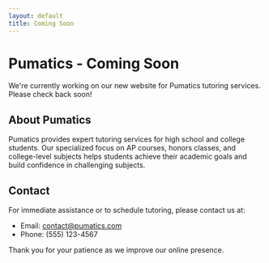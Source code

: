 ```yaml
---
layout: default
title: Coming Soon
---
```


# Pumatics - Coming Soon

We're currently working on our new website for Pumatics tutoring services. Please check back soon!

## About Pumatics

Pumatics provides expert tutoring services for high school and college students. Our specialized focus on AP courses, honors classes, and college-level subjects helps students achieve their academic goals and build confidence in challenging subjects.

## Contact

For immediate assistance or to schedule tutoring, please contact us at:

- Email: [contact@pumatics.com](mailto:contact@pumatics.com)
- Phone: (555) 123-4567

Thank you for your patience as we improve our online presence.